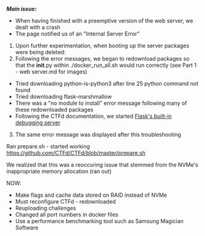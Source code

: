 ***Main issue:***
- When having finished with a preemptive version of the web server, we dealt with a crash
- The page notified us of an "Internal Server Error"

1) Upon further experimentation, when booting up the server packages were being deleted:
2) Following the error messages, we began to redownload packages so that the __init__.py within ./docker_run_all.sh would run correctly (see Part 1 - web server.md for images)
  - Tried downloading python-is-python3 after line 25 python command not found
  - Tried downloading flask-marshmallow
  - There was a "no module to install" error message following many of these redownloaded packages
  - Following the CTFd documentation, we started [Flask's built-in debugging server](https://docs.ctfd.io/docs/deployment/installation/)

3) The same error message was displayed after this troubleshooting

Ran prepare.sh - started working
https://github.com/CTFd/CTFd/blob/master/prepare.sh

We realized that this was a reoccuring issue that stemmed from the NVMe's inappropriate memory allocation (ran out)

NOW:
- Make flags and cache data stored on RAID instead of NVMe
- Must reconfigure CTFd - redownloaded
- Reuploading challenges
- Changed all port numbers in docker files
- Use a performance benchmarking tool such as Samsung Magician Software
